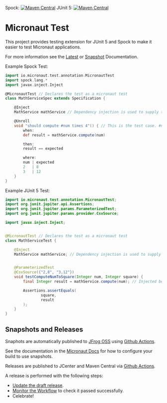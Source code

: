 Spock: [![Maven Central](https://maven-badges.herokuapp.com/maven-central/io.micronaut.test/micronaut-test-spock/badge.svg)](https://maven-badges.herokuapp.com/maven-central/io.micronaut.test/micronaut-test-spock)
JUnit 5: [![Maven Central](https://maven-badges.herokuapp.com/maven-central/io.micronaut.test/micronaut-test-junit5/badge.svg)](https://maven-badges.herokuapp.com/maven-central/io.micronaut.test/micronaut-test-junit5)

# Micronaut Test

This project provides testing extension for JUnit 5 and Spock to make it easier to test Micronaut applications.

For more information see the [Latest](https://micronaut-projects.github.io/micronaut-test/latest/guide/index.html) or [Snapshot](https://micronaut-projects.github.io/micronaut-test/snapshot/guide/index.html) Documentation.

Example Spock Test:

```groovy
import io.micronaut.test.annotation.MicronautTest
import spock.lang.*
import javax.inject.Inject

@MicronautTest // Declares the test as a micronaut test
class MathServiceSpec extends Specification {

    @Inject
    MathService mathService // Dependency injection is used to supply the system under test

    @Unroll
    void "should compute #num times 4"() { // This is the test case. #num will be replaces by the values defined in the where: block
        when:
        def result = mathService.compute(num)

        then:
        result == expected

        where:
        num | expected
        2   | 8
        3   | 12
    }
}
```

Example JUnit 5 Test:

```java
import io.micronaut.test.annotation.MicronautTest;
import org.junit.jupiter.api.Assertions;
import org.junit.jupiter.params.ParameterizedTest;
import org.junit.jupiter.params.provider.CsvSource;

import javax.inject.Inject;


@MicronautTest // Declares the test as a micronaut test
class MathServiceTest {

    @Inject
    MathService mathService; // Dependency injection is used to supply the system under test


    @ParameterizedTest
    @CsvSource({"2,8", "3,12"})
    void testComputeNumToSquare(Integer num, Integer square) {
        final Integer result = mathService.compute(num); // Injected bean can be used in test case

        Assertions.assertEquals(
                square,
                result
        );
    }
}

```

## Snapshots and Releases

Snaphots are automatically published to [JFrog OSS](https://oss.jfrog.org/artifactory/oss-snapshot-local/) using [Github Actions](https://github.com/micronaut-projects/micronaut-test/actions).

See the documentation in the [Micronaut Docs](https://docs.micronaut.io/latest/guide/index.html#usingsnapshots) for how to configure your build to use snapshots.

Releases are published to JCenter and Maven Central via [Github Actions](https://github.com/micronaut-projects/micronaut-test/actions).

A release is performed with the following steps:

* [Update the draft release](https://github.com/micronaut-projects/micronaut-test/releases).
* [Monitor the Workflow](https://github.com/micronaut-projects/micronaut-test/actions?query=workflow%3ARelease) to check it passed successfully.
* Celebrate!
